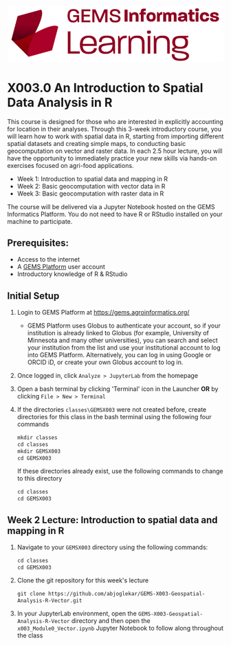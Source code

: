 <img src="images/GEMS Informatics Learning.png" width=600 alt="GEMS Learning Logo" title="GEMS Learning" />

# X003.0 An Introduction to Spatial Data Analysis in R

This course is designed for those who are interested in explicitly accounting for location in their analyses. Through this 3-week introductory course, you will learn how to work with spatial data in R, starting from importing different spatial datasets and creating simple maps, to conducting basic geocomputation on vector and raster data. In each 2.5 hour lecture, you will have the opportunity to immediately practice your new skills via hands-on exercises focused on agri-food applications. 

- Week 1: Introduction to spatial data and mapping in R
- Week 2: Basic geocomputation with vector data in R
- Week 3: Basic geocomputation with raster data in R 

The course will be delivered via a Jupyter Notebook hosted on the GEMS Informatics Platform. You do not need to have R or RStudio installed on your machine to participate.

## Prerequisites: 
- Access to the internet
- A [GEMS Platform](https://gems.agroinformatics.org/webui/#) user account
- Introductory knowledge of R & RStudio  

## Initial Setup
1. Login to GEMS Platform at https://gems.agroinformatics.org/
    - GEMS Platform uses Globus to authenticate your account, so if your institution is already linked to Globus (for example, University of Minnesota and many other universities), you can search and select your institution from the list and use your institutional account to log into GEMS Platform. Alternatively, you can log in using Google or ORCID iD, or create  your own Globus account to log in.   

2. Once logged in, click `Analyze > JupyterLab` from the homepage

3. Open a bash terminal by clicking 'Terminal' icon in the Launcher **OR** by clicking `File > New > Terminal`

4. If the directories `classes\GEMSX003` were not created before, create directories for this class in the bash terminal using the following four commands  
    ```shell
    mkdir classes  
    cd classes  
    mkdir GEMSX003  
    cd GEMSX003
    ```  
    If these directories already exist, use the following commands to change to this directory
    ```shell
    cd classes
    cd GEMSX003
    ```
    
    
## Week 2 Lecture: Introduction to spatial data and mapping in R
1. Navigate to your `GEMSX003` directory using the following commands:
    ```shell
    cd classes
    cd GEMSX003
    ```
2. Clone the git repository for this week's lecture  
    ```shell
    git clone https://github.com/abjoglekar/GEMS-X003-Geospatial-Analysis-R-Vector.git
    ```
3. In your JupyterLab environment, open the `GEMS-X003-Geospatial-Analysis-R-Vector` directory and then open the `x003_Module0_Vector.ipynb` Jupyter Notebook to follow along throughout the class 
